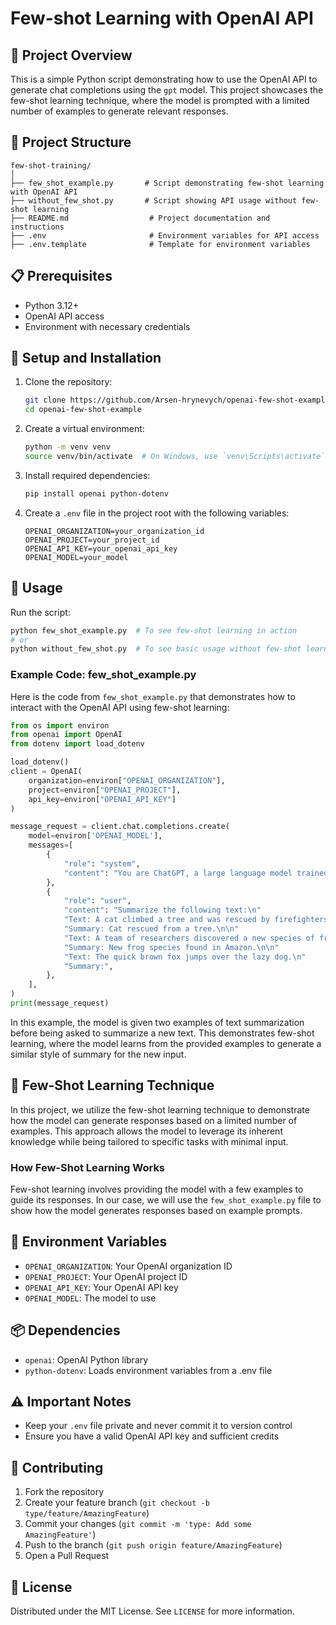 # Few-shot Learning with OpenAI API

## 🚀 Project Overview

This is a simple Python script demonstrating how to use the OpenAI API to generate chat completions using the `gpt` model. This project showcases the few-shot learning technique, where the model is prompted with a limited number of examples to generate relevant responses.

## 📂 Project Structure

```
few-shot-training/
│
├── few_shot_example.py       # Script demonstrating few-shot learning with OpenAI API
├── without_few_shot.py       # Script showing API usage without few-shot learning
├── README.md                  # Project documentation and instructions
├── .env                       # Environment variables for API access
├── .env.template              # Template for environment variables
```

## 📋 Prerequisites

- Python 3.12+
- OpenAI API access
- Environment with necessary credentials

## 🔧 Setup and Installation

1. Clone the repository:
   ```bash
   git clone https://github.com/Arsen-hrynevych/openai-few-shot-example
   cd openai-few-shot-example
   ```

2. Create a virtual environment:
   ```bash
   python -m venv venv
   source venv/bin/activate  # On Windows, use `venv\Scripts\activate`
   ```

3. Install required dependencies:
   ```bash
   pip install openai python-dotenv
   ```

4. Create a `.env` file in the project root with the following variables:
   ```
   OPENAI_ORGANIZATION=your_organization_id
   OPENAI_PROJECT=your_project_id
   OPENAI_API_KEY=your_openai_api_key
   OPENAI_MODEL=your_model
   ```

## 🌟 Usage

Run the script:
```bash
python few_shot_example.py  # To see few-shot learning in action
# or
python without_few_shot.py  # To see basic usage without few-shot learning
```

### Example Code: few_shot_example.py

Here is the code from `few_shot_example.py` that demonstrates how to interact with the OpenAI API using few-shot learning:

```python
from os import environ
from openai import OpenAI
from dotenv import load_dotenv

load_dotenv()
client = OpenAI(
    organization=environ["OPENAI_ORGANIZATION"],
    project=environ["OPENAI_PROJECT"],
    api_key=environ["OPENAI_API_KEY"]
)

message_request = client.chat.completions.create(
    model=environ['OPENAI_MODEL'],
    messages=[
        {
            "role": "system",
            "content": "You are ChatGPT, a large language model trained by OpenAI. Answer as concisely as possible.",
        },
        {
            "role": "user",
            "content": "Summarize the following text:\n"
            "Text: A cat climbed a tree and was rescued by firefighters.\n"
            "Summary: Cat rescued from a tree.\n\n"
            "Text: A team of researchers discovered a new species of frog in the Amazon rainforest.\n"
            "Summary: New frog species found in Amazon.\n\n"
            "Text: The quick brown fox jumps over the lazy dog.\n"
            "Summary:",
        },
    ],
)
print(message_request)
```

In this example, the model is given two examples of text summarization before being asked to summarize a new text. This demonstrates few-shot learning, where the model learns from the provided examples to generate a similar style of summary for the new input.

## 📖 Few-Shot Learning Technique

In this project, we utilize the few-shot learning technique to demonstrate how the model can generate responses based on a limited number of examples. This approach allows the model to leverage its inherent knowledge while being tailored to specific tasks with minimal input.

### How Few-Shot Learning Works
Few-shot learning involves providing the model with a few examples to guide its responses. In our case, we will use the `few_shot_example.py` file to show how the model generates responses based on example prompts.

## 🔑 Environment Variables

- `OPENAI_ORGANIZATION`: Your OpenAI organization ID
- `OPENAI_PROJECT`: Your OpenAI project ID
- `OPENAI_API_KEY`: Your OpenAI API key
- `OPENAI_MODEL`: The model to use

## 📦 Dependencies

- `openai`: OpenAI Python library
- `python-dotenv`: Loads environment variables from a .env file

## ⚠️ Important Notes

- Keep your `.env` file private and never commit it to version control
- Ensure you have a valid OpenAI API key and sufficient credits

## 🤝 Contributing

1. Fork the repository
2. Create your feature branch (`git checkout -b type/feature/AmazingFeature`)
3. Commit your changes (`git commit -m 'type: Add some AmazingFeature'`)
4. Push to the branch (`git push origin feature/AmazingFeature`)
5. Open a Pull Request

## 📄 License

Distributed under the MIT License. See `LICENSE` for more information.
